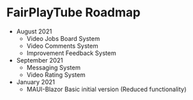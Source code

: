 # FairPlayTube Roadmap

* August 2021
  *  Video Jobs Board System
  *  Video Comments System
  *  Improvement Feedback System
* September 2021
  * Messaging System
  * Video Rating System
 * January 2021
   * MAUI-Blazor Basic initial version (Reduced functionality)
